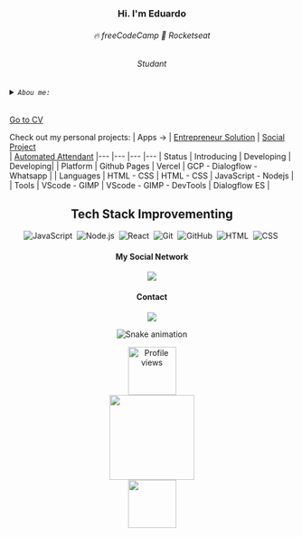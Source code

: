 <h3 align="center"> Hi. I'm Eduardo</h3>
<h6 align="center"> 🔥 freeCodeCamp    🚀 Rocketseat</h6> 

<use fill-opacity="0" stroke="#000000" stroke-opacity="0" xlink:href="#e"></use>

<h6 align="center"> Studant</h6>

###### <details><summary>``` Abou me: ```</summary> <br> I am currently acquiring front and back-end knoledge, while looking for own and third-party applications solutions. <br>Learning JavaScript, Nodejs, React, Git/Github.<br>Looking to collaborate on solutions that improve the quality of community living.<br>Looking for help with a Jr. developer job!<br>And I've worked on an international cruise ship as a waiter.<br>What else would you like to know? <a href = "mailto:eduardorodrigues23@gmail.com">mail me here</a> <br></details>

<a align="center" href="https://eduhrodrigues.github.io/EduhRodrigues/#">Go to CV</a><br>

Check out my personal projects:
| Apps -> | <a align="center" href="https://github.com/EduhRodrigues/PetShop_VolunteerWorK">Entrepreneur Solution</a> | <a align="center" href="https://github.com/EduhRodrigues/eduhrodrigues.github.io">Social Project</a><br> | <a align="center" href="https://github.com/EduhRodrigues/UAU-Assistente-Inteligente-para-Whatsapp">Automated Attendant</a>
|--- |--- |--- |---
| Status | Introducing | Developing | Developing|
| Platform | Github Pages | Vercel | GCP - Dialogflow - Whatsapp |
| Languages | HTML - CSS | HTML - CSS | JavaScript - Nodejs |
| Tools | VScode - GIMP | VScode - GIMP - DevTools | Dialogflow ES |


 <div align="center">

## Tech Stack Improvementing

![JavaScript](https://img.shields.io/badge/-JavaScript-05122A?style=flat&logo=javascript)&nbsp;
![Node.js](https://img.shields.io/badge/-Node.js-05122A?style=flat&logo=node.js)&nbsp;
![React](https://img.shields.io/badge/-React-05122A?style=flat&logo=react)&nbsp;
![Git](https://img.shields.io/badge/-Git-05122A?style=flat&logo=git)&nbsp;
![GitHub](https://img.shields.io/badge/-GitHub-05122A?style=flat&logo=github)&nbsp;
![HTML](https://img.shields.io/badge/-HTML-05122A?style=flat&logo=HTML5)&nbsp;
![CSS](https://img.shields.io/badge/-CSS-05122A?style=flat&logo=CSS3&logoColor=1572B6)&nbsp;
  </div>
  
   <div align="center"> 
  
  #### My Social Network
  
   <a href="https://www.linkedin.com/in/eduardo-rodrigues-2b9462229" target="_blank"><img src="https://img.shields.io/badge/-LinkedIn-%230077B5?style=for-the-badge&logo=linkedin&logoColor=white" target="_blank"></a> 
    
   <div align="center"> 
  
  #### Contact 
 <a href = "mailto:eduardorodrigues23@gmail.com"><img src="https://img.shields.io/badge/-Gmail-%23333?style=for-the-badge&logo=gmail&logoColor=white" target="_blank"></a>
 
 </div>
 
   ![Snake animation](https://github.com/EduhRodrigues/EduhRodrigues/blob/output/github-contribution-grid-snake.svg)
 
 <img align="center" src="https://komarev.com/ghpvc/?username=EduhRodrigues&color=blue" width="85px" alt="Profile views" /> 
 <div align="center">
  <a href="https://github.com/EduhRodrigues">
  <img height="150em" src="https://github-readme-stats.vercel.app/api?username=EduhRodrigues&show_icons=true&theme=algolia&include_all_commits=true&count_private=true"/><br>
  <img height="85em" src="https://github-readme-stats.vercel.app/api/top-langs/?username=EduhRodrigues&layout=compact&langs_count=7&theme=algolia"/>
</div>
  
